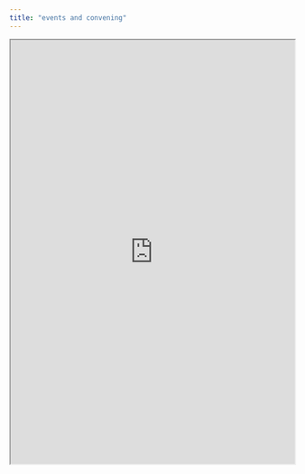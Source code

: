 ```yaml
---
title: "events and convening"
---
```



<iframe height="750" width="100%" src="https://ewelton.github.io/ktest/wiki.html#events%20and%20convening"></iframe>
